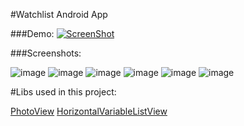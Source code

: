 #Watchlist Android App

###Demo:
[![ScreenShot](http://i.imgur.com/WA8568g.png)](https://www.youtube.com/watch?v=di66WZXNbtg)

###Screenshots:

![image](http://i.imgur.com/vXaJhNn.png?1)
![image](http://i.imgur.com/QhG5LZY.png?1)
![image](http://i.imgur.com/5bjIOU2.png?1)
![image](http://i.imgur.com/ST3t8hf.png?1)
![image](http://i.imgur.com/M9mqi6S.png?1)
![image](http://i.imgur.com/3YqO6oz.png?1)

#Libs used in this project:

[PhotoView](https://github.com/chrisbanes/PhotoView)
[HorizontalVariableListView](https://github.com/sephiroth74/HorizontalVariableListView)

